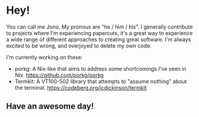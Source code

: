 # Hey!

You can call me Jono. My pronous are "he / him / his". I generally contribute to projects where I'm experiencing papercuts, it's a great way to experience a wide range of different approaches to creating great software. I'm always excited to be wrong, and overjoyed to delete my own code.

I'm currently working on these:

* porkg: A Nix-like that aims to address some shortcomings I've seen in Nix. https://github.com/porkg/porkg
* Termkit: A VT100-502 library that attempts to "assume nothing" about the terminal. https://codeberg.org/jcdickinson/termkit

## Have an awesome day!
